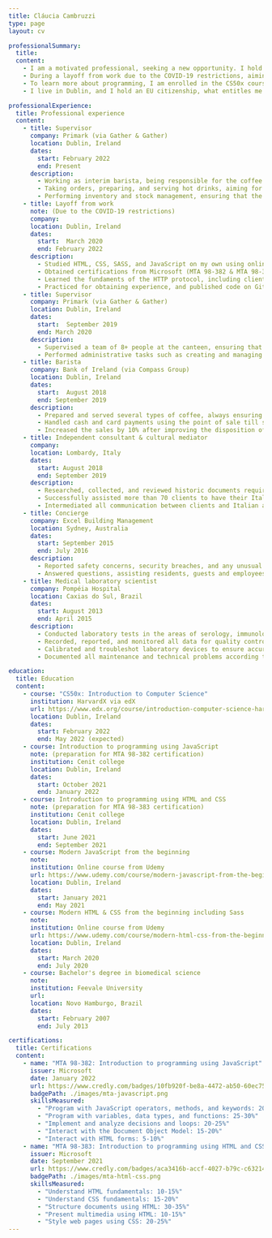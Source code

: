 ```yaml
---
title: Cláucia Cambruzzi
type: page
layout: cv

professionalSummary: 
  title:
  content:
    - I am a motivated professional, seeking a new opportunity. I hold a bachelor’s degree in biomedical science, what helped me to develop excellent analytical, strong attention to detail, and communication skills. I’m fluent in both English and Portuguese. 
    - During a layoff from work due to the COVID-19 restrictions, aiming to develop new skills, I started studying web technologies including HTML, CSS/SCSS, and JavaScript. I also obtained certifications from Microsoft to assert these skills.
    - To learn more about programming, I am enrolled in the CS50x course provided by HarvardX via edX. To expand my skillset and obtain experience, I am working on projects to build my portfolio. And my next goal is to learn React, and improve my skills in UI/UX.
    - I live in Dublin, and I hold an EU citizenship, what entitles me to work in the EU/EEA.

professionalExperience:
  title: Professional experience
  content:
    - title: Supervisor
      company: Primark (via Gather & Gather)
      location: Dublin, Ireland
      dates:
        start: February 2022 
        end: Present
      description:
        - Working as interim barista, being responsible for the coffee bar.
        - Taking orders, preparing, and serving hot drinks, aiming for a great customer satisfaction.
        - Performing inventory and stock management, ensuring that the bar is well-stock with minimal waste.
    - title: Layoff from work 
      note: (Due to the COVID-19 restrictions)
      company: 
      location: Dublin, Ireland
      dates:
        start:  March 2020 
        end: February 2022
      description:
        - Studied HTML, CSS, SASS, and JavaScript on my own using online resources, and with the mentorship of a professional developer. 
        - Obtained certifications from Microsoft (MTA 98-382 & MTA 98-383) to assert these skills.
        - Learned the fundaments of the HTTP protocol, including client-server model, request methods and response status codes.
        - Practiced for obtaining experience, and published code on GitHub.
    - title: Supervisor
      company: Primark (via Gather & Gather) 
      location: Dublin, Ireland
      dates:
        start:  September 2019 
        end: March 2020
      description:
        - Supervised a team of 8+ people at the canteen, ensuring that the highest quality standards on the catering services were met with great customer service. Also ensured that the health and safety standards were met and upheld by the team.
        - Performed administrative tasks such as creating and managing team rosters, training new hires, evaluating performance of the team members, providing feedback, and managing inventory.
    - title: Barista
      company: Bank of Ireland (via Compass Group) 
      location: Dublin, Ireland
      dates:
        start:  August 2018 
        end: September 2019
      description:
        - Prepared and served several types of coffee, always ensuring the highest level of quality and customer satisfaction.
        - Handled cash and card payments using the point of sale till system.
        - Increased the sales by 10% after improving the disposition of the products, ensuring that they were properly displayed and accessible to the customers. 
    - title: Independent consultant & cultural mediator
      company: 
      location: Lombardy, Italy
      dates:
        start: August 2018 
        end: September 2019
      description:
        - Researched, collected, and reviewed historic documents required for the Italian citizenship recognition (jus sanguinis, by bloodline).
        - Successfully assisted more than 70 clients to have their Italian citizenship recognized.
        - Intermediated all communication between clients and Italian authorities.
    - title: Concierge
      company: Excel Building Management  
      location: Sydney, Australia
      dates:
        start: September 2015 
        end: July 2016
      description:
        - Reported safety concerns, security breaches, and any unusual circumstances both verbally and in writing.
        - Answered questions, assisting residents, guests and employees.      
    - title: Medical laboratory scientist
      company: Pompéia Hospital
      location: Caxias do Sul, Brazil
      dates:
        start: August 2013
        end: April 2015
      description:
        - Conducted laboratory tests in the areas of serology, immunology, haematology, coagulation, urinalysis and biochemical.
        - Recorded, reported, and monitored all data for quality control.
        - Calibrated and troubleshot laboratory devices to ensure accurate test results.
        - Documented all maintenance and technical problems according to the protocol defined by the laboratory.  

education:
  title: Education
  content:
    - course: "CS50x: Introduction to Computer Science"
      institution: HarvardX via edX
      url: https://www.edx.org/course/introduction-computer-science-harvardx-cs50x
      location: Dublin, Ireland
      dates:
        start: February 2022
        end: May 2022 (expected)
    - course: Introduction to programming using JavaScript
      note: (preparation for MTA 98-382 certification)
      institution: Cenit college
      location: Dublin, Ireland
      dates:
        start: October 2021
        end: January 2022
    - course: Introduction to programming using HTML and CSS
      note: (preparation for MTA 98-383 certification)
      institution: Cenit college
      location: Dublin, Ireland
      dates:
        start: June 2021
        end: September 2021
    - course: Modern JavaScript from the beginning
      note: 
      institution: Online course from Udemy
      url: https://www.udemy.com/course/modern-javascript-from-the-beginning
      location: Dublin, Ireland
      dates:
        start: January 2021
        end: May 2021
    - course: Modern HTML & CSS from the beginning including Sass
      note: 
      institution: Online course from Udemy
      url: https://www.udemy.com/course/modern-html-css-from-the-beginning
      location: Dublin, Ireland
      dates:
        start: March 2020
        end: July 2020
    - course: Bachelor's degree in biomedical science
      note: 
      institution: Feevale University 
      url: 
      location: Novo Hamburgo, Brazil 
      dates:
        start: February 2007 
        end: July 2013

certifications:
  title: Certifications
  content:
    - name: "MTA 98-382: Introduction to programming using JavaScript"
      issuer: Microsoft
      date: January 2022
      url: https://www.credly.com/badges/10fb920f-be8a-4472-ab50-60ec75d413ef
      badgePath: ./images/mta-javascript.png
      skillsMeasured:
        - "Program with JavaScript operators, methods, and keywords: 20-25%"
        - "Program with variables, data types, and functions: 25-30%"
        - "Implement and analyze decisions and loops: 20-25%"
        - "Interact with the Document Object Model: 15-20%"
        - "Interact with HTML forms: 5-10%"
    - name: "MTA 98-383: Introduction to programming using HTML and CSS"
      issuer: Microsoft
      date: September 2021
      url: https://www.credly.com/badges/aca3416b-accf-4027-b79c-c63214241744
      badgePath: ./images/mta-html-css.png
      skillsMeasured:
        - "Understand HTML fundamentals: 10-15%"
        - "Understand CSS fundamentals: 15-20%"
        - "Structure documents using HTML: 30-35%"
        - "Present multimedia using HTML: 10-15%"
        - "Style web pages using CSS: 20-25%"
---
```

